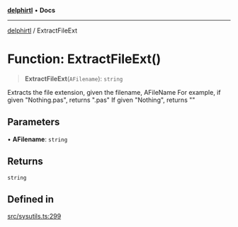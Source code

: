 [**delphirtl**](../README.md) • **Docs**

***

[delphirtl](../globals.md) / ExtractFileExt

# Function: ExtractFileExt()

> **ExtractFileExt**(`AFilename`): `string`

Extracts the file extension, given the filename, AFileName
For example, if given "Nothing.pas", returns ".pas"
If given "Nothing", returns ""

## Parameters

• **AFilename**: `string`

## Returns

`string`

## Defined in

[src/sysutils.ts:299](https://github.com/chuacw/delphirtl/blob/99d8c44e63124381b30b888cd4b51a7f5a9f03a2/src/sysutils.ts#L299)
